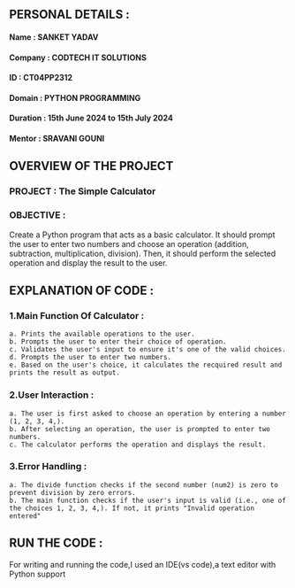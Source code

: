 ## PERSONAL DETAILS :
  #### Name : SANKET YADAV
  #### Company : CODTECH IT SOLUTIONS
  #### ID : CT04PP2312
  #### Domain : PYTHON PROGRAMMING
  #### Duration : 15th June 2024 to 15th July 2024
  #### Mentor : SRAVANI GOUNI

## OVERVIEW OF THE PROJECT

  ### PROJECT : The Simple Calculator
  ### OBJECTIVE :
  Create a Python program that acts as a basic calculator. It should prompt the user to
  enter two numbers and choose an operation (addition, subtraction, multiplication,
  division). Then, it should perform the selected operation and display the result to the
  user.

## EXPLANATION OF CODE :
  ### 1.Main Function Of Calculator :
    a. Prints the available operations to the user.
    b. Prompts the user to enter their choice of operation.
    c. Validates the user's input to ensure it's one of the valid choices.
    d. Prompts the user to enter two numbers.
    e. Based on the user's choice, it calculates the recquired result and prints the result as output.

  ### 2.User Interaction :
    a. The user is first asked to choose an operation by entering a number (1, 2, 3, 4,).
    b. After selecting an operation, the user is prompted to enter two numbers.
    c. The calculator performs the operation and displays the result.
    
  ### 3.Error Handling :
    a. The divide function checks if the second number (num2) is zero to prevent division by zero errors.
    b. The main function checks if the user's input is valid (i.e., one of the choices 1, 2, 3, 4,). If not, it prints "Invalid operation entered"

## RUN THE CODE :
  For writing and running the code,I used an IDE(vs code),a text editor with Python support 
    
